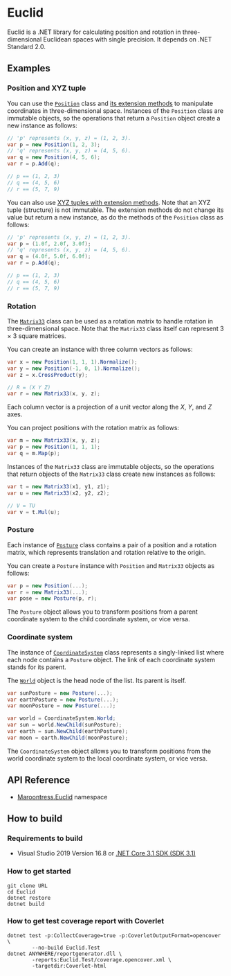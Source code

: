 # Euclid

Euclid is a .NET library for calculating position and rotation in
three-dimensional Euclidean spaces with single precision.  It depends on .NET
Standard 2.0.

## Examples

### Position and XYZ tuple

You can use the [`Position`][Position] class and
[its extension methods][PositionExtensions] to manipulate coordinates in
three-dimensional space.  Instances of the `Position` class are immutable
objects, so the operations that return a `Position` object create a new
instance as follows:

```csharp
// 'p' represents (x, y, z) = (1, 2, 3).
var p = new Position(1, 2, 3);
// 'q' represents (x, y, z) = (4, 5, 6).
var q = new Position(4, 5, 6);
var r = p.Add(q);

// p == (1, 2, 3)
// q == (4, 5, 6)
// r == (5, 7, 9)
```

You can also use [XYZ tuples with extension methods][XyzTupleExtensions].  Note
that an XYZ tuple (structure) is not immutable.  The extension methods do not
change its value but return a new instance, as do the methods of the `Position`
class as follows:

```csharp
// 'p' represents (x, y, z) = (1, 2, 3).
var p = (1.0f, 2.0f, 3.0f);
// 'q' represents (x, y, z) = (4, 5, 6).
var q = (4.0f, 5.0f, 6.0f);
var r = p.Add(q);

// p == (1, 2, 3)
// q == (4, 5, 6)
// r == (5, 7, 9)
```

### Rotation

The [`Matrix33`][Matrix33] class can be used as a rotation matrix to handle
rotation in three-dimensional space.  Note that the `Matrix33` class itself can
represent 3 &times; 3 square matrices.

You can create an instance with three column vectors as follows:

```csharp
var x = new Position(1, 1, 1).Normalize();
var y = new Position(-1, 0, 1).Normalize();
var z = x.CrossProduct(y);

// R = (X Y Z)
var r = new Matrix33(x, y, z);
```

Each column vector is a projection of a unit vector along the _X_, _Y_, and _Z_
axes.

You can project positions with the rotation matrix as follows:

```csharp
var m = new Matrix33(x, y, z);
var p = new Position(1, 1, 1);
var q = m.Map(p);
```

Instances of the `Matrix33` class are immutable objects, so the operations that
return objects of the `Matrix33` class create new instances as follows:

```csharp
var t = new Matrix33(x1, y1, z1);
var u = new Matrix33(x2, y2, z2);

// V = TU
var v = t.Mul(u);
```

### Posture

Each instance of [`Posture`][Posture] class contains a pair of a position and a
rotation matrix, which represents translation and rotation relative to the
origin.

You can create a `Posture` instance with `Position` and `Matrix33` objects as
follows:

```csharp
var p = new Position(...);
var r = new Matrix33(...);
var pose = new Posture(p, r);
```

The `Posture` object allows you to transform positions from a parent coordinate
system to the child coordinate system, or vice versa.

### Coordinate system

The instance of [`CoordinateSystem`][CoordinateSystem] class represents a
singly-linked list where each node contains a `Posture` object.  The link of
each coordinate system stands for its parent.

The [`World`][CoordinateSystem.World] object is the head node of the list.  Its
parent is itself.

```csharp
var sunPosture = new Posture(...);
var earthPosture = new Posture(...);
var moonPosture = new Posture(...);

var world = CoordinateSystem.World;
var sun = world.NewChild(sunPosture);
var earth = sun.NewChild(earthPosture);
var moon = earth.NewChild(moonPosture);
```

The `CoordinateSystem` object allows you to transform positions from the world
coordinate system to the local coordinate system, or vice versa.

## API Reference

- [Maroontress.Euclid][] namespace

## How to build

### Requirements to build

- Visual Studio 2019 Version 16.8
  or [.NET Core 3.1 SDK (SDK 3.1)][dotnet-core-sdk]

### How to get started

```plaintext
git clone URL
cd Euclid
dotnet restore
dotnet build
```

### How to get test coverage report with Coverlet

```plaintext
dotnet test -p:CollectCoverage=true -p:CoverletOutputFormat=opencover \
        --no-build Euclid.Test
dotnet ANYWHERE/reportgenerator.dll \
        -reports:Euclid.Test/coverage.opencover.xml \
        -targetdir:Coverlet-html
```

[dotnet-core-sdk]:
  https://dotnet.microsoft.com/download/dotnet-core/3.1

[Position]:
  https://maroontress.github.io/Euclid/api/latest/html/Maroontress.Euclid.Position.html
[PositionExtensions]:
  https://maroontress.github.io/Euclid/api/latest/html/Maroontress.Euclid.PositionExtensions.html
[XyzTupleExtensions]:
  https://maroontress.github.io/Euclid/api/latest/html/Maroontress.Euclid.XyzTupleExtentions.html
[Matrix33]:
  https://maroontress.github.io/Euclid/api/latest/html/Maroontress.Euclid.Matrix33.html
[Posture]:
  https://maroontress.github.io/Euclid/api/latest/html/Maroontress.Euclid.Posture.html
[CoordinateSystem]:
  https://maroontress.github.io/Euclid/api/latest/html/Maroontress.Euclid.CoordinateSystem.html
[CoordinateSystem.World]:
  https://maroontress.github.io/Euclid/api/latest/html/Maroontress.Euclid.CoordinateSystem.html#P:Maroontress.Euclid.CoordinateSystem.World
[Maroontress.Euclid]:
  https://maroontress.github.io/Euclid/api/latest/html/Maroontress.Euclid.html
